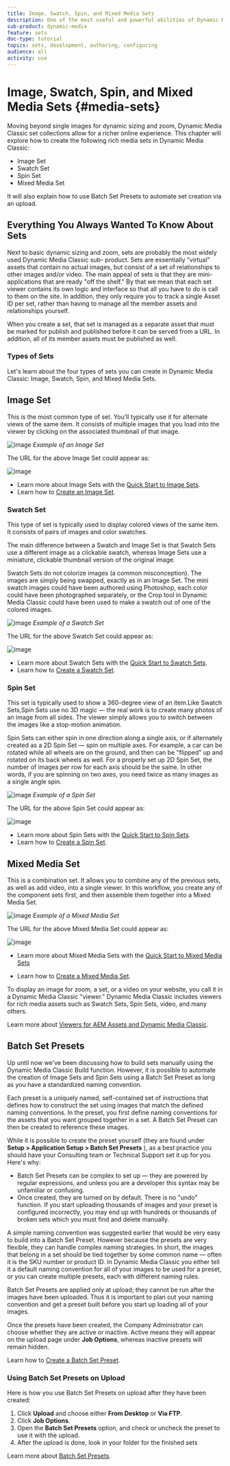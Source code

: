 ```yaml
---
title: Image, Swatch, Spin, and Mixed Media Sets
description: One of the most useful and powerful abilities of Dynamic Media Classic is its support for creating rich media sets like Image, Swatch, Spin, and Mixed Media Sets. Learn what each rich media set is and how to create each type in Dynamic Media Classic. Then learn more about Batch Set Presets, which automate the process of rich media set creation upon upload.
sub-product: dynamic-media
feature: sets
doc-type: tutorial
topics: sets, development, authoring, configuring
audience: all
activity: use
---
```


# Image, Swatch, Spin, and Mixed Media Sets {#media-sets}

Moving beyond single images for dynamic sizing and zoom, Dynamic Media Classic set collections allow for a richer online experience. This chapter will explore how to create the following rich media sets in Dynamic Media Classic:

- Image Set
- Swatch Set
- Spin Set
- Mixed Media Set

It will also explain how to use Batch Set Presets to automate set creation via an upload.

## Everything You Always Wanted To Know About Sets

Next to basic dynamic sizing and zoom, sets are probably the most widely used Dynamic Media Classic sub- product. Sets are essentially "virtual" assets that contain no actual images, but consist of a set of relationships to other images and/or video. The main appeal of sets is that they are mini-applications that are ready "off the shelf." By that we mean that each set viewer contains its own logic and interface so that all you have to do is call to them on the site. In addition, they only require you to track a single Asset ID per set, rather than having to manage all the member assets and relationships yourself.

When you create a set, that set is managed as a separate asset that must be marked for publish and published before it can be served from a URL. In addition, all of its member assets must be published as well.

### Types of Sets

Let's learn about the four types of sets you can create in Dynamic Media Classic: Image, Swatch, Spin, and Mixed Media Sets.

## Image Set

This is the most common type of set. You'll typically use it for alternate views of the same item. It consists of multiple images that you load into the viewer by clicking on the associated thumbnail of that image.

![image](assets/media-sets/image-set-1.jpg)
_Example of an Image Set_

The URL for the above Image Set could appear as:

![image](assets/media-sets/image-set-url-1.png)

- Learn more about Image Sets with the [Quick Start to Image Sets](https://docs.adobe.com/content/help/en/dynamic-media-classic/using/image-sets/quick-start-image-sets.html).
- Learn how to [Create an Image Set](https://docs.adobe.com/content/help/en/dynamic-media-classic/using/image-sets/creating-image-set.html#creating-an-image-set).

### Swatch Set

This type of set is typically used to display colored views of the same item. It consists of pairs of images and color swatches.

The main difference between a Swatch and Image Set is that Swatch Sets use a different image as a clickable swatch, whereas Image Sets use a miniature, clickable thumbnail version of the original image.

Swatch Sets do not colorize images (a common misconception). The images are simply being swapped, exactly as in an Image Set. The mini swatch images could have been authored using Photoshop, each color could have been photographed separately, or the Crop tool in Dynamic Media Classic could have been used to make a swatch out of one of the colored images.

![image](assets/media-sets/image-set-2.jpg)
_Example of a Swatch Set_

The URL for the above Swatch Set could appear as:

![image](assets/media-sets/image-set_url.png)

- Learn more about Swatch Sets with the [Quick Start to Swatch Sets](https://docs.adobe.com/content/help/en/dynamic-media-classic/using/swatch-sets/quick-start-swatch-sets.html).
- Learn how to [Create a Swatch Set](https://docs.adobe.com/content/help/en/dynamic-media-classic/using/swatch-sets/creating-swatch-set.html#creating-a-swatch-set).

### Spin Set

This set is typically used to show a 360-degree view of an item.Like Swatch Sets,Spin Sets use no 3D magic — the real work is to create many photos of an image from all sides. The viewer simply allows you to switch between the images like a stop-motion animation.

Spin Sets can either spin in one direction along a single axis, or if alternately created as a 2D Spin Set — spin on multiple axes. For example, a car can be rotated while all wheels are on the ground, and then can be "flipped" up and rotated on its back wheels as well. For a properly set up 2D Spin Set, the number of images per row for each axis should be the same. In other words, if you are spinning on two axes, you need twice as many images as a single angle spin.

![image](assets/media-sets/image-set-3.png)
_Example of a Spin Set_

The URL for the above Spin Set could appear as:

![image](assets/media-sets/spin-set.png)

- Learn more about Spin Sets with the [Quick Start to Spin Sets](https://docs.adobe.com/content/help/en/dynamic-media-classic/using/spin-sets/quick-start-spin-sets.html).
- Learn how to [Create a Spin Set](https://docs.adobe.com/content/help/en/dynamic-media-classic/using/spin-sets/creating-spin-set.html#creating-a-spin-set).

## Mixed Media Set

This is a combination set. It allows you to combine any of the previous sets, as well as add video, into a single viewer. In this workflow, you create any of the component sets first, and then assemble them together into a Mixed Media Set.

![image](assets/media-sets/image-set-4.png)
_Example of a Mixed Media Set_

The URL for the above Mixed Media Set could appear as:

![image](assets/media-sets/image-set-url-1.png)

- Learn more about Mixed Media Sets with the [Quick Start to Mixed Media Sets](https://docs.adobe.com/content/help/en/dynamic-media-classic/using/mixed-media-sets/quick-start-mixed-media-sets.html)

- Learn how to [Create a Mixed Media Set](https://docs.adobe.com/content/help/en/dynamic-media-classic/using/mixed-media-sets/creating-mixed-media-set.html#creating-a-mixed-media-set).

To display an image for zoom, a set, or a video on your website, you call it in a Dynamic Media Classic "viewer." Dynamic Media Classic includes viewers for rich media assets such as Swatch Sets, Spin Sets, video, and many others.

Learn more about [Viewers for AEM Assets and Dynamic Media Classic](https://docs.adobe.com/content/help/en/dynamic-media-developer-resources/library/viewers-aem-assets-dmc/c-html5-s7-aem-asset-viewers.html).

## Batch Set Presets

Up until now we've been discussing how to build sets manually using the Dynamic Media Classic Build function. However, it is possible to automate the creation of Image Sets and Spin Sets using a Batch Set Preset as long as you have a standardized naming convention.

Each preset is a uniquely named, self-contained set of instructions that defines how to construct the set using images that match the defined naming conventions. In the preset, you first define naming conventions for the assets that you want grouped together in a set. A Batch Set Preset can then be created to reference these images.

While it is possible to create the preset yourself (they are found under **Setup > Application Setup > Batch Set Presets** ), as a best practice you should have your Consulting team or Technical Support set it up for you. Here's why:

- Batch Set Presets can be complex to set up — they are powered by regular expressions, and unless you are a developer this syntax may be unfamiliar or confusing.
- Once created, they are turned on by default. There is no "undo" function. If you start uploading thousands of images and your preset is configured incorrectly, you may end up with hundreds or thousands of broken sets which you must find and delete manually.

A simple naming convention was suggested earlier that would be very easy to build into a Batch Set Preset. However because the presets are very flexible, they can handle complex naming strategies. In short, the images that belong in a set should be tied together by some common name — often it is the SKU number or product ID. In Dynamic Media Classic you either tell it a default naming convention for all of your images to be used for a preset, or you can create multiple presets, each with different naming rules.

Batch Set Presets are applied only at upload; they cannot be run after the images have been uploaded. Thus it is important to plan out your naming convention and get a preset built before you start up loading all of your images.

Once the presets have been created, the Company Administrator can choose whether they are active or inactive. Active means they will appear on the upload page under **Job Options**, whereas inactive presets will remain hidden.

Learn how to [Create a Batch Set Preset](https://docs.adobe.com/content/help/en/dynamic-media-classic/using/setup/application-setup.html#creating-a-batch-set-preset).

### Using Batch Set Presets on Upload

Here is how you use Batch Set Presets on upload after they have been created:

1. Click **Upload** and choose either **From Desktop** or **Via FTP**.
2. Click **Job Options**.
3. Open the **Batch Set Presets** option, and check or uncheck the preset to use it with the upload.
4. After the upload is done, look in your folder for the finished sets

Learn more about [Batch Set Presets](https://docs.adobe.com/content/help/en/dynamic-media-classic/using/setup/application-setup.html#batch-set-presets).
